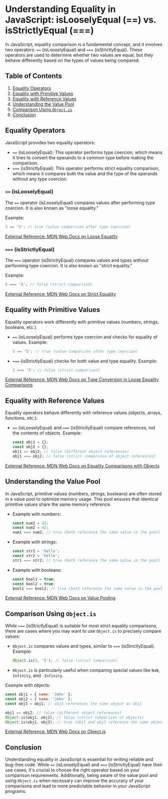 # Understanding Equality in JavaScript: isLooselyEqual (==) vs. isStrictlyEqual (===)

In JavaScript, equality comparison is a fundamental concept, and it involves two operators: `==` (isLooselyEqual) and `===` (isStrictlyEqual). These operators are used to determine whether two values are equal, but they behave differently based on the types of values being compared.

## Table of Contents

1. [Equality Operators](#equality-operators)
2. [Equality with Primitive Values](#equality-with-primitive-values)
3. [Equality with Reference Values](#equality-with-reference-values)
4. [Understanding the Value Pool](#understanding-the-value-pool)
5. [Comparison Using `Object.is`](#comparison-using-objectis)
6. [Conclusion](#conclusion)

## Equality Operators

JavaScript provides two equality operators:

-   `==` (isLooselyEqual): This operator performs type coercion, which means it tries to convert the operands to a common type before making the comparison.
-   `===` (isStrictlyEqual): This operator performs strict equality comparison, which means it compares both the value and the type of the operands without any type coercion.

### `==` (isLooselyEqual)

The `==` operator (isLooselyEqual) compares values after performing type coercion. It is also known as "loose equality."

Example:

```javascript
5 == '5'; // true (value comparison after type coercion)
```

[External Reference: MDN Web Docs on Loose Equality](https://developer.mozilla.org/en-US/docs/Web/JavaScript/Reference/Operators/Equality#loose_equality_using)

### `===` (isStrictlyEqual)

The `===` operator (isStrictlyEqual) compares values and types without performing type coercion. It is also known as "strict equality."

Example:

```javascript
5 === '5'; // false (strict comparison)
```

[External Reference: MDN Web Docs on Strict Equality](https://developer.mozilla.org/en-US/docs/Web/JavaScript/Reference/Operators/Equality#strict_equality_using)

## Equality with Primitive Values

Equality operators work differently with primitive values (numbers, strings, booleans, etc.):

-   `==` (isLooselyEqual) performs type coercion and checks for equality of values. Example:

    ```javascript
    5 == '5'; // true (value comparison after type coercion)
    ```

-   `===` (isStrictlyEqual) checks for both value and type equality. Example:

    ```javascript
    5 === '5'; // false (strict comparison)
    ```

[External Reference: MDN Web Docs on Type Conversion in Loose Equality Comparisons](https://developer.mozilla.org/en-US/docs/Web/JavaScript/Equality_comparisons_and_sameness#loose_equality_using)

## Equality with Reference Values

Equality operators behave differently with reference values (objects, arrays, functions, etc.):

-   `==` (isLooselyEqual) and `===` (isStrictlyEqual) compare references, not the contents of objects. Example:

    ```javascript
    const obj1 = {};
    const obj2 = {};
    obj1 == obj2; // false (different object references)
    obj1 === obj2; // false (strict comparison of object references)
    ```

[External Reference: MDN Web Docs on Equality Comparisons with Objects](https://developer.mozilla.org/en-US/docs/Web/JavaScript/Equality_comparisons_and_sameness#equality_comparisons)

## Understanding the Value Pool

In JavaScript, primitive values (numbers, strings, booleans) are often stored in a value pool to optimize memory usage. This pool ensures that identical primitive values share the same memory reference.

-   Example with numbers:

    ```javascript
    const num1 = 42;
    const num2 = 42;
    num1 === num2; // true (both reference the same value in the pool)
    ```

-   Example with strings:

    ```javascript
    const str1 = 'hello';
    const str2 = 'hello';
    str1 === str2; // true (both reference the same value in the pool)
    ```

-   Example with booleans:

    ```javascript
    const bool1 = true;
    const bool2 = true;
    bool1 === bool2; // true (both reference the same value in the pool)
    ```

[External Reference: MDN Web Docs on Value Pooling](https://developer.mozilla.org/en-US/docs/Web/JavaScript/Reference/Global_Objects/String#static_string_methods)

## Comparison Using `Object.is`

While `===` (isStrictlyEqual) is suitable for most strict equality comparisons, there are cases where you may want to use `Object.is` to precisely compare values:

-   `Object.is` compares values and types, similar to `===` (isStrictlyEqual). Example:

    ```javascript
    Object.is(5, '5'); // false (strict comparison)
    ```

-   `Object.is` is particularly useful when comparing special values like `NaN`, `Infinity`, and `-Infinity`.

Example with objects:

```javascript
const obj1 = { name: 'John' };
const obj2 = { name: 'John' };
const obj3 = obj1; // obj3 references the same object as obj1

obj1 == obj2; // false (different object references)
Object.is(obj1, obj2); // false (strict comparison of objects)
Object.is(obj1, obj3); // true (obj1 and obj3 reference the same object)
```

[External Reference: MDN Web Docs on Object.is](https://developer.mozilla.org/en-US/docs/Web/JavaScript/Reference/Global_Objects/Object/is)

## Conclusion

Understanding equality in JavaScript is essential for writing reliable and bug-free code. While `==` (isLooselyEqual) and `===` (isStrictlyEqual) have their use cases, it's crucial to choose the right operator based on your comparison requirements. Additionally, being aware of the value pool and using `Object.is` when necessary can improve the accuracy of your comparisons and lead to more predictable behavior in your JavaScript programs.
